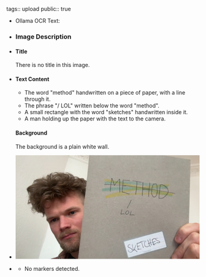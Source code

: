 tags::  upload
public:: true

- Ollama OCR Text:
- ### Image Description
- #### Title
  There is no title in this image.
- #### Text Content
  
  * The word "method" handwritten on a piece of paper, with a line through it.
  * The phrase "/ LOL" written below the word "method".
  * A small rectangle with the word "sketches" handwritten inside it.
  * A man holding up the paper with the text to the camera.
  
  #### Background
  The background is a plain white wall.
- ![f'./assets/scans/2025-02-14_13-24-04-482528.jpg'](./assets/scans/2025-02-14_13-24-04-482528.jpg)
- - No markers detected.